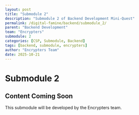 ```yaml
---
layout: post
title: "Submodule 2"
description: "Submodule 2 of Backend Development Mini-Quest"
permalink: /digital-famine/backend/submodule_2/
parent: "Backend Development"
team: "Encrypters"
submodule: 2
categories: [CSP, Submodule, Backend]
tags: [backend, submodule, encrypters]
author: "Encrypters Team"
date: 2025-10-21
---
```


# Submodule 2

## Content Coming Soon
This submodule will be developed by the Encrypters team.
